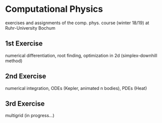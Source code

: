 # Computational Physics
exercises and assignments of the comp. phys. course (winter 18/19) at
Ruhr-University Bochum

## 1st Exercise
numerical differentiation, root finding, optimization in 2d (simplex-downhill
method)

## 2nd Exercise
numerical integration, ODEs (Kepler, animated n bodies), PDEs (Heat)  

## 3rd Exercise
multigrid (in progress...)  

